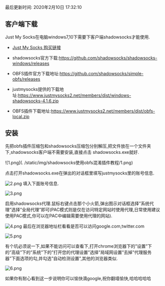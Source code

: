 最后更新时间: 2020年2月10日 17:32:10

## **客户端下载**

Just My Socks在电脑windows7,10下需要下客户端shadowsocks才能使用.

- [Just My Socks 购买链接 ](https://justmysocks.net/members/aff.php?aff=10673)

- shadowsocks官方下载:https://github.com/shadowsocks/shadowsocks-windows/releases
- OBFS插件官方下载地址:https://github.com/shadowsocks/simple-obfs/releases
- justmysocks提供的下载地址:https://www.justmysocks2.net/members/dist/windows-shadowsocks-4.1.6.zip
- OBFS插件下载地址:https://www.justmysocks2.net/members/dist/obfs-local.zip

## **安装**

先把obfs插件压缩包和shadowsocks压缩包分别解压,把文件放在一个文件夹下,shadowsocks客户端不需要安装,直接点击 shadowsocks.exe就好.

![1.png](. /static/img/shadowsocks使用obfs混淆插件教程/1.png)

点击打开shadowsocks.exe在弹出的对话框里填写justmysocks里的账号信息.

![2.png](/static/img/shadowsocks使用obfs混淆插件教程/2.png)
填入下面账号信息.

![3.png](/static/img/shadowsocks使用obfs混淆插件教程/3.png)

启用shadowsocks代理.鼠标右键点击那个小火箭,弹出图示对话框选择”系统代理”选择”全局代理”即可(PAC模式则是仅在访问特定网站时使用代理,日常使用建议使用PAC模式,你可以在PAC中编辑需要使用代理的网站).

![4.png](/static/img/shadowsocks使用obfs混淆插件教程/4.png)
最后在浏览器地址栏看看是否可以访问google.com,twitter.com

![5.png](/static/img/shadowsocks使用obfs混淆插件教程/5.png)

有个坑必须说一下,如果不能访问可以查看下,打开chrome浏览器下的”设置”下的”高级”下的”系统”下的”打开您的代理设置”选择”局域网设置”去掉”代理服务器”下面选项的勾,并勾选”自动检测设置”,其他的浏览器类似.

![6.png](/static/img/shadowsocks使用obfs混淆插件教程/6.png)

如果你有耐心看到这一步说明你可以愉快滴google,祝你翻墙愉快,哈哈哈哈哈